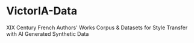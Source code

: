 # VictorIA-Data
XIX Century French Authors' Works Corpus &amp; Datasets for Style Transfer with AI Generated Synthetic Data
